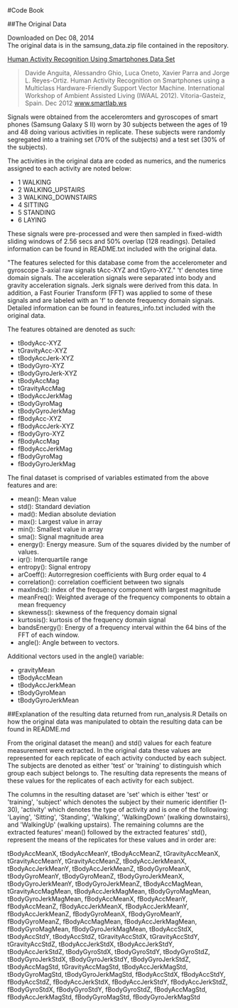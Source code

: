 #Code Book

##The Original Data

Downloaded on Dec 08, 2014  
The original data is in the samsung_data.zip file contained in the repository.   

[Human Activity Recognition Using Smartphones Data Set ](http://archive.ics.uci.edu/ml/datasets/Human+Activity+Recognition+Using+Smartphones)
>Davide Anguita, Alessandro Ghio, Luca Oneto, Xavier Parra and Jorge L. Reyes-Ortiz. Human Activity Recognition on Smartphones using a Multiclass Hardware-Friendly Support Vector Machine. International Workshop of Ambient Assisted Living (IWAAL 2012). Vitoria-Gasteiz, Spain. Dec 2012
www.smartlab.ws

Signals were obtained from the acceleromters and gyroscopes of smart phones (Samsung Galaxy S II) worn by 30 subjects between the ages of 19 and 48 doing various activities in replicate. These subjects were randomly segregated into a training set (70% of the subjects) and a test set (30% of the subjects).

The activities in the original data are coded as numerics, and the numerics assigned to each activity are noted below:
- 1 WALKING
- 2 WALKING_UPSTAIRS
- 3 WALKING_DOWNSTAIRS
- 4 SITTING
- 5 STANDING
- 6 LAYING

These signals were pre-processed and were then sampled in fixed-width sliding windows of 2.56 secs and 50% overlap (128 readings). Detailed information can be found in README.txt included with the original data.

"The features selected for this database come from the accelerometer and gyroscope 3-axial raw signals tAcc-XYZ and tGyro-XYZ." 't' denotes time domain signals. The acceleration signals were separated into body and gravity acceleration signals. Jerk signals were derived from this data. In addition, a Fast Fourier Transform (FFT) was applied to some of these signals and are labeled with an 'f' to denote frequency domain signals. Detailed information can be found in features_info.txt included with the original data.

The features obtained are denoted as such:
- tBodyAcc-XYZ
- tGravityAcc-XYZ
- tBodyAccJerk-XYZ
- tBodyGyro-XYZ
- tBodyGyroJerk-XYZ
- tBodyAccMag
- tGravityAccMag
- tBodyAccJerkMag
- tBodyGyroMag
- tBodyGyroJerkMag
- fBodyAcc-XYZ
- fBodyAccJerk-XYZ
- fBodyGyro-XYZ
- fBodyAccMag
- fBodyAccJerkMag
- fBodyGyroMag
- fBodyGyroJerkMag

The final dataset is comprised of variables estimated from the above features and are:
- mean(): Mean value
- std(): Standard deviation
- mad(): Median absolute deviation 
- max(): Largest value in array
- min(): Smallest value in array
- sma(): Signal magnitude area
- energy(): Energy measure. Sum of the squares divided by the number of values. 
- iqr(): Interquartile range 
- entropy(): Signal entropy
- arCoeff(): Autorregresion coefficients with Burg order equal to 4
- correlation(): correlation coefficient between two signals
- maxInds(): index of the frequency component with largest magnitude
- meanFreq(): Weighted average of the frequency components to obtain a mean frequency
- skewness(): skewness of the frequency domain signal 
- kurtosis(): kurtosis of the frequency domain signal 
- bandsEnergy(): Energy of a frequency interval within the 64 bins of the FFT of each window.
- angle(): Angle between to vectors.

Additional vectors used in the angle() variable:
- gravityMean
- tBodyAccMean
- tBodyAccJerkMean
- tBodyGyroMean
- tBodyGyroJerkMean

##Explanation of the resulting data returned from run_analysis.R
Details on how the original data was manipulated to obtain the resulting data can be found in README.md

From the original dataset the mean() and std() values for each feature measurement were extracted. In the original data these values are represented for each replicate of each activity conducted by each subject. The subjects are denoted as either 'test' or 'training' to distinguish which group each subject belongs to. The resulting data represents the means of these values for the replicates of each activity for each subject.

The columns in the resulting dataset are 'set' which is either 'test' or 'training', 'subject' which denotes the subject by their numeric identifier (1-30), 'activity' which denotes the type of activity and is one of the following: 'Laying', 'Sitting', 'Standing', 'Walking', 'WalkingDown' (walking downstairs), and 'WalkingUp' (walking upstairs). The remaining columns are the extracted features' mean() followed by the extracted features' std(), represent the means of the replicates for these values and in order are: 

tBodyAccMeanX, tBodyAccMeanY, tBodyAccMeanZ, tGravityAccMeanX,    tGravityAccMeanY, tGravityAccMeanZ, tBodyAccJerkMeanX, tBodyAccJerkMeanY,   tBodyAccJerkMeanZ, tBodyGyroMeanX, tBodyGyroMeanY, tBodyGyroMeanZ,  tBodyGyroJerkMeanX, tBodyGyroJerkMeanY, tBodyGyroJerkMeanZ, tBodyAccMagMean, tGravityAccMagMean, tBodyAccJerkMagMean, tBodyGyroMagMean,    tBodyGyroJerkMagMean, fBodyAccMeanX, fBodyAccMeanY, fBodyAccMeanZ,   fBodyAccJerkMeanX, fBodyAccJerkMeanY, fBodyAccJerkMeanZ, fBodyGyroMeanX,  fBodyGyroMeanY, fBodyGyroMeanZ, fBodyAccMagMean, fBodyAccJerkMagMean, fBodyGyroMagMean, fBodyGyroJerkMagMean, tBodyAccStdX, tBodyAccStdY,    tBodyAccStdZ, tGravityAccStdX, tGravityAccStdY, tGravityAccStdZ, tBodyAccJerkStdX, tBodyAccJerkStdY, tBodyAccJerkStdZ, tBodyGyroStdX,   tBodyGyroStdY, tBodyGyroStdZ, tBodyGyroJerkStdX, tBodyGyroJerkStdY,   tBodyGyroJerkStdZ, tBodyAccMagStd, tGravityAccMagStd, tBodyAccJerkMagStd,  tBodyGyroMagStd, tBodyGyroJerkMagStd, fBodyAccStdX, fBodyAccStdY,    fBodyAccStdZ, fBodyAccJerkStdX, fBodyAccJerkStdY, fBodyAccJerkStdZ,    fBodyGyroStdX, fBodyGyroStdY, fBodyGyroStdZ, fBodyAccMagStd, fBodyAccJerkMagStd, fBodyGyroMagStd, fBodyGyroJerkMagStd

